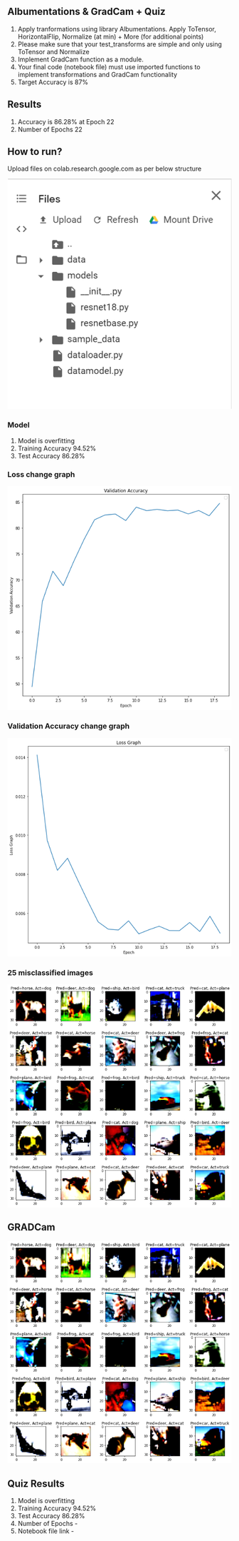 ## Albumentations & GradCam + Quiz

1. Apply tranformations using library Albumentations. Apply ToTensor, HorizontalFlip, Normalize (at min) + More (for additional points)
2. Please make sure that your test_transforms are simple and only using ToTensor and Normalize
3. Implement GradCam function as a module. 
4. Your final code (notebook file) must use imported functions to implement transformations and GradCam functionality
5. Target Accuracy is 87%

## Results

1. Accuracy is 86.28% at Epoch 22
2. Number of Epochs 22

## How to run?

Upload files on colab.research.google.com as per below structure

![](https://github.com/anuragal/deep-learning/blob/master/S9/images/directory.png)

### Model

1. Model is overfitting
2. Training Accuracy 94.52%
3. Test Accuracy 86.28%

### Loss change graph

![](https://github.com/anuragal/deep-learning/blob/master/S9/images/loss.png)

### Validation Accuracy change graph

![](https://github.com/anuragal/deep-learning/blob/master/S9/images/accuracy.png)

### 25 misclassified images

![](https://github.com/anuragal/deep-learning/blob/master/S9/images/misclassified.png)

## GRADCam 

![](https://github.com/anuragal/deep-learning/blob/master/S9/images/gradcam.png)


## Quiz Results

1. Model is overfitting
2. Training Accuracy 94.52%
3. Test Accuracy 86.28%
4. Number of Epochs - 
5. Notebook file link - 
